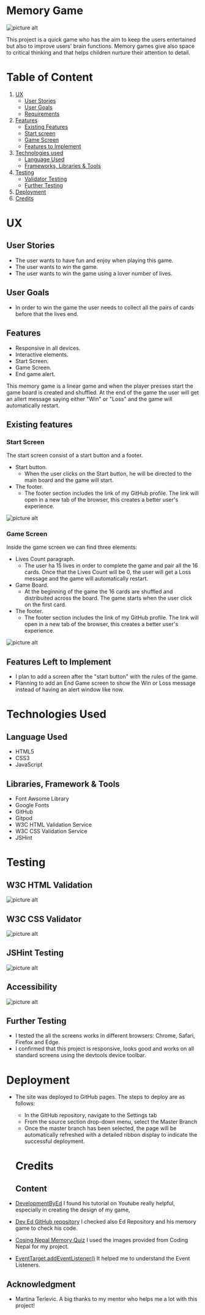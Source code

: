 # Memory Game
![picture alt](/assets/images/memory-game-responsive.PNG "Game responsive in all devices")


This project is a quick game who has the aim to keep the users entertained but also to improve users' brain functions. Memory games give also space to critical thinking and that helps children nurture their attention to detail.


# Table of Content

1. [UX](#Ux)
   - [User Stories](#user-stories)
   - [User Goals](#user-goals)
   - [Requirements](#requirements)
2. [Features](#features)
   - [Existing Features](#existing-features)
   - [Start screen](#start-screen)
   - [Game Screen](#game-screen)
   - [Features to Implement](#features-left-to-implement)
3. [Technologies used](#technologies-used)
   - [Language Used](#language-used)
   - [Frameworks, Libraries & Tools](#libraries-framework--tools)
4. [Testing](#testing)
   - [Validator Testing](#w3c-html-validation)
   - [Further Testing](#further-testing)
5. [ Deployment](#deployment)
6. [Credits](#credits)
  

# UX 
## User Stories 
- The user wants to have fun and enjoy when playing this game.
- The user wants to win the game.
- The user wants to win the game using a lover number of lives.
## User Goals 
- In order to win the game the user needs to collect all the pairs of cards before that the lives end.
 ## Features
- Responsive in all devices.
- Interactive elements.
- Start Screen.
- Game Screen.
- End game alert.

This memory game is a linear game and when the player presses start the game board is created and shuffled. At the end of the game the user will get an allert message saying either "Win" or "Loss" and the game will automatically restart.
## Existing features

### Start Screen
The start screen consist of a start button and a footer.

- Start button.
  - When the user clicks on the Start button, he will be directed to the main board and the game will start.
- The footer.
  - The footer section includes the link of my GitHub profile. The link will open in a new tab of the browser, this creates a better user's experience.

![picture alt](/assets/images/start-screen.PNG "Start screen")

### Game Screen
Inside the game screen we can find three elements:
- Lives Count paragraph.
  - The user ha 15 lives in order to complete the game and pair all the 16 cards. Once that the Lives Count will be 0, the user will get a Loss message and the game will automatically restart.
- Game Board.
  - At the beginning of the game the 16 cards are shuffled and distribuited across the board. The game starts when the user click on the first card.
- The footer.
  - The footer section includes the link of my GitHub profile. The link will open in a new tab of the browser, this creates a better user's experience.
 
![picture alt](/assets/images/game-screen.PNG "Game screen")

## Features Left to Implement 
- I plan to add a screen after the "start button" with the rules of the game.
- Planning to add an End Game screen to show the Win or Loss message instead of having an alert window like now.

# Technologies Used

## Language Used
- HTML5
- CSS3
- JavaScript

## Libraries, Framework & Tools
- Font Awsome Library
- Google Fonts
- GitHub
- Gitpod
- W3C HTML Validation Service
- W3C CSS Validation Service
- JSHint

# Testing
## W3C HTML Validation

![picture alt](/assets/images/html-validator.PNG "HTML validator")

## W3C CSS Validator

![picture alt](/assets/images/css-validator.PNG "Css Validator")

## JSHint Testing

![picture alt](/assets/images/js-validator.PNG "JavaScript Validator")

## Accessibility
![picture alt](/assets/images/accessibility.PNG "Accessibility")

## Further Testing
- I tested the all the screens works in different browsers: Chrome, Safari, Firefox and Edge.
- I confirmed that this project is responsive, looks good and works on all standard screens using the devtools device toolbar.

# Deployment
- The site was deployed to GitHub pages. The steps to deploy are as follows:
   - In the GitHub repository, navigate to the Settings tab
   - From the source section drop-down menu, select the Master Branch
   - Once the master branch has been selected, the page will be automatically refreshed with a detailed ribbon display to indicate the successful deployment.

   # Credits

   ## Content  

- [DevelopmentByEd](https://developedbyed.com/ "Named link title") I found his tutorial on Youtube really helpful, especially in creating the design of my game,
- [Dev Ed GitHub repository](https://github.com/developedbyed/ "Dev Ed GitHub repository") I checked also Ed Repository and his memory game to check his code.
- [Cosing Nepal Memory Quiz](https://www.codingnepalweb.com/build-memory-card-game-html-javascript/ "Coding Nepal") I used the images provided from Coding Nepal for my project.
- [EventTarget.addEventListener()](https://developer.mozilla.org/en-US/docs/Web/API/EventTarget/addEventListener "MDN") It helped me to understand the Event Listeners.

## Acknowledgment
- Martina Terlevic. A big thanks to my mentor who helps me a lot with this project!
